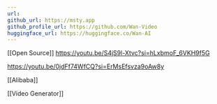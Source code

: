 ```yaml
---
url: 
github_url: https://msty.app
github_profile_url: https://github.com/Wan-Video
huggingface_url: https://huggingface.co/Wan-AI
---
```

[[Open Source]]
https://youtu.be/S4jS9l-Xtvc?si=hLxbmoF_6VKH9f5G

https://youtu.be/0jdFf74WfCQ?si=ErMsEfsvza9oAw8y

[[Alibaba]]

[[Video Generator]]
